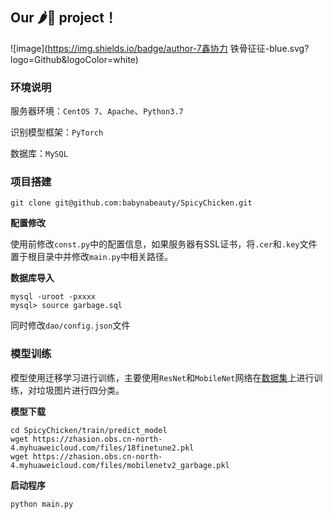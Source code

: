 ## Our 🌶️🐔 project！

 ![image](https://img.shields.io/badge/author-7鑫协力 铁骨征征-blue.svg?logo=Github&logoColor=white)

### 环境说明

服务器环境：`CentOS 7`、`Apache`、`Python3.7`

识别模型框架：`PyTorch`

数据库：`MySQL`

### 项目搭建

```
git clone git@github.com:babynabeauty/SpicyChicken.git
```

**配置修改**

使用前修改`const.py`中的配置信息，如果服务器有SSL证书，将`.cer`和`.key`文件置于根目录中并修改`main.py`中相关路径。

**数据库导入**

```she
mysql -uroot -pxxxx
mysql> source garbage.sql
```
同时修改`dao/config.json`文件

### 模型训练

模型使用迁移学习进行训练，主要使用`ResNet`和`MobileNet`网络在[数据集](https://zhasion.obs.cn-north-4.myhuaweicloud.com/files/train_data.zip)上进行训练，对垃圾图片进行四分类。

**模型下载**

```
cd SpicyChicken/train/predict_model
wget https://zhasion.obs.cn-north-4.myhuaweicloud.com/files/18finetune2.pkl
wget https://zhasion.obs.cn-north-4.myhuaweicloud.com/files/mobilenetv2_garbage.pkl
```

**启动程序**

```shell
python main.py
```
